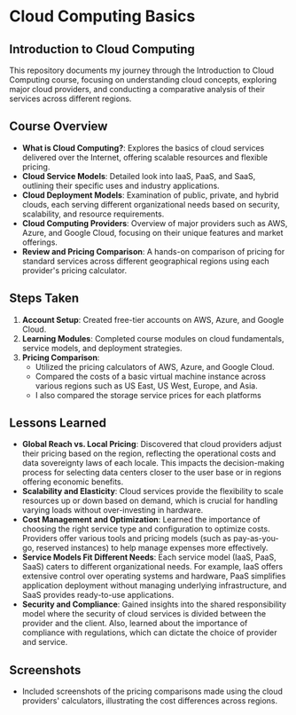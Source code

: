 # Cloud Computing Basics

## Introduction to Cloud Computing

This repository documents my journey through the Introduction to Cloud Computing course, focusing on understanding cloud concepts, exploring major cloud providers, and conducting a comparative analysis of their services across different regions.

## Course Overview

- **What is Cloud Computing?**: Explores the basics of cloud services delivered over the Internet, offering scalable resources and flexible pricing.
- **Cloud Service Models**: Detailed look into IaaS, PaaS, and SaaS, outlining their specific uses and industry applications.
- **Cloud Deployment Models**: Examination of public, private, and hybrid clouds, each serving different organizational needs based on security, scalability, and resource requirements.
- **Cloud Computing Providers**: Overview of major providers such as AWS, Azure, and Google Cloud, focusing on their unique features and market offerings.
- **Review and Pricing Comparison**: A hands-on comparison of pricing for standard services across different geographical regions using each provider's pricing calculator.

## Steps Taken

1. **Account Setup**: Created free-tier accounts on AWS, Azure, and Google Cloud.
2. **Learning Modules**: Completed course modules on cloud fundamentals, service models, and deployment strategies.
3. **Pricing Comparison**:
   - Utilized the pricing calculators of AWS, Azure, and Google Cloud.
   - Compared the costs of a basic virtual machine instance across various regions such as US East, US West, Europe, and Asia.
   - I also compared the storage service prices for each platforms

## Lessons Learned

- **Global Reach vs. Local Pricing**: Discovered that cloud providers adjust their pricing based on the region, reflecting the operational costs and data sovereignty laws of each locale. This impacts the decision-making process for selecting data centers closer to the user base or in regions offering economic benefits.
- **Scalability and Elasticity**: Cloud services provide the flexibility to scale resources up or down based on demand, which is crucial for handling varying loads without over-investing in hardware.
- **Cost Management and Optimization**: Learned the importance of choosing the right service type and configuration to optimize costs. Providers offer various tools and pricing models (such as pay-as-you-go, reserved instances) to help manage expenses more effectively.
- **Service Models Fit Different Needs**: Each service model (IaaS, PaaS, SaaS) caters to different organizational needs. For example, IaaS offers extensive control over operating systems and hardware, PaaS simplifies application deployment without managing underlying infrastructure, and SaaS provides ready-to-use applications.
- **Security and Compliance**: Gained insights into the shared responsibility model where the security of cloud services is divided between the provider and the client. Also, learned about the importance of compliance with regulations, which can dictate the choice of provider and service.

## Screenshots

- Included screenshots of the pricing comparisons made using the cloud providers' calculators, illustrating the cost differences across regions.




